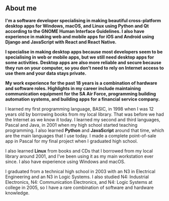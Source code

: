 ## About me

**I'm a software developer specialising in making beautiful cross-platform desktop apps 
for Windows, macOS, and Linux using Python and Qt according to the GNOME Human 
Interface Guidelines.  I also have experience in making web and mobile apps for iOS and 
Android using Django and JavaScript with React and React Native.**

**I specialise in making desktop apps because most developers seem to be specialising 
in web or mobile apps, but we still need desktop apps for some activities.  Desktop 
apps are also more reliable and secure because they run on your computer, so you don’t 
need to rely on Internet access to use them and your data stays private.**

**My work experience for the past 18 years is a combination of hardware and software 
roles.  Highlights in my career include maintaining communication equipment for the SA 
Air Force, programming building automation systems, and building apps for a financial 
service company.**

I learned my first programming language, BASIC, in 1998 when I was 12 years old by 
borrowing books from my local library.  That was before we had the Internet as we know 
it today.  I learned my second and third languages, Pascal and Java, in 2001 when my 
high school started teaching programming.  I also learned **Python** and **JavaScript** 
around that time, which are the main languages that I use today.  I made a complete 
point-of-sale app in Pascal for my final project when I graduated high school.

I also learned **Linux** from books and CDs that I borrowed from my local library 
around 2001, and I’ve been using it as my main workstation ever since.  I also have 
experience using Windows and macOS.

I graduated from a technical high school in 2003 with an N3 in Electrical Engineering 
and an N3 in Logic Systems.  I also studied N4: Industrial Electronics, 
N4: Communication Electronics, and N4: Logic Systems at college in 2005, so I have a 
rare combination of software and hardware knowledge.

